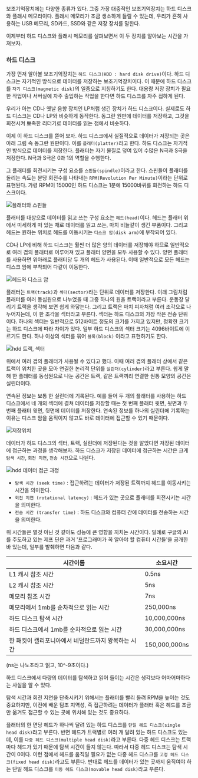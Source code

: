 보조기억장치에는 다양한 종류가 있다. 그중 가장 대중적인 보조기억장치는 하드 디스크와 플래시 메모리이다. 플래시 메모리가 조금 생소하게 들릴 수 있는데, 우리가 흔히 사용하는 USB 메모리, SD카드, SSD와 같은 저장 장치를 말한다.

이제부터 하드 디스크와 플래시 메모리를 살펴보면서 이 두 장치를 알아보는 시간을 가져보자.

### 하드 디스크
가장 먼저 알아볼 보조기억장치는 `하드 디스크(HDD : hard disk drive)`이다. 하드 디스크는 자기적인 방식으로 데이터를 저장하는 보조기억장치이다. 이 때문에 하드 디스크를 `자기 디스크(magnetic disk)`의 일종으로 지칭하기도 한다. 대용량 저장 장치가 필요한 작업이나 서버실에 자주 출입하는 작업을 한다면 하드 디스크를 자주 접하게 된다.

우리가 아는 CD나 옛날 음향 장치인 LP처럼 생긴 장치가 하드 디스크이다. 실제로도 하드 디스크는 CD나 LP와 비슷하게 동작한다. 동그란 원판에 데이터를 저장하고, 그것을 회전시켜 뾰족한 리더기로 데이터를 읽는 점에서 비슷하다.

이제 이 하드 디스크를 뜯어 보자. 하드 디스크에서 실질적으로 데이터가 저장되는 곳은 아래 그림 속 동그란 원판이다. 이를 `플래터(platter)`라고 한다. 하드 디스크는 자기적인 방식으로 데이터를 저장한다. 플래터는 자기 물질로 덮여 있어 수많은 N극과 S극을 저장한다. N극과 S극은 0과 1의 역할을 수행한다.

그 플래터를 회전시키는 구성 요소를 `스핀들(spindle)`이라고 한다. 스핀들이 플래터를 돌리는 속도는 분당 회전수를 나타내는 `RPM(Revolution Per Minute)`이라는 단위로 표현된다. 가령 RPM이 15000인 하드 디스크는 1분에 15000바퀴를 회전하는 하드 디스크이다.

![플래터와 스핀들](https://velog.velcdn.com/images/jobmania/post/b51e5e3e-cb6f-4894-be75-9f5a4a20f8d8/image.png)

플래터를 대상으로 데이터를 읽고 쓰는 구성 요소는 `헤드(head)`이다. 헤드는 플래터 위에서 미세하게 떠 있는 채로 데이터를 읽고 쓰는, 마치 비늘같이 생긴 부품이다. 그리고 헤드는 원하는 위치로 헤드를 이동시키는 `디스크 암(disk arm)`에 부착되어 있다.

CD나 LP에 비해 하드 디스크는 훨씬 더 많은 양의 데이터를 저장해야 하므로 일반적으로 여러 겹의 플래터로 이루어져 있고 플래터 양면을 모두 사용할 수 있다. 양면 플래터를 사용하면 위아래로 플래터당 두 개의 헤드가 사용된다. 이때 일반적으로 모든 헤드는 디스크 암에 부착되어 다같이 이동한다.

![헤드와 디스크 암](https://velog.velcdn.com/images/khs0415p/post/bad6b102-0184-4df0-a983-29124accb0d2/image.png)

플래터는 `트랙(track)`과 `섹터(sector)`라는 단위로 데이터를 저장한다. 이래 그림처럼 플래터를 여러 동심원으로 나누었을 때 그중 하나의 원을 트랙이라고 부른다. 운동장 달리기 트랙을 생각해 보면 쉽게 와닿는다. 그리고 트랙은 마치 피자처럼 여러 조각으로 나누어지는데, 이 한 조각을 섹터라고 부른다. 섹터는 하드 디스크의 가장 작은 전송 단위이다. 하나의 섹터는 일반적으로 512바이트 정도의 크기를 가지고 있지만, 정확한 크기는 하드 디스크에 따라 차이가 있다. 일부 하드 디스크의 섹터 크기는 4096바이트에 이르기도 한다. 하나 이상의 섹터를 묶어 `블록(block)` 이라고 표현하기도 한다.

![hdd 트랙, 섹터](https://t1.daumcdn.net/cfile/tistory/99DB3D4D5B3B06FA3A)

위에서 여러 겹의 플래터가 사용될 수 있다고 했다. 이때 여러 겹의 플래터 상에서 같은 트랙이 위치한 곳을 모아 연결한 논리적 단위를 `실린더(cylinder)`라고 부른다. 쉽게 말해 한 플래터를 동심원으로 나눈 공간은 트랙, 같은 트랙끼리 연결한 원통 모양의 공간은 실린더이다.

연속된 정보는 보통 한 실린더에 기록된다. 예를 들어 두 개의 플래터를 사용하는 하드 디스크에서 네 개의 섹터에 결쳐 데이터를 저장할 때는 첫 번째 플래터 윗면, 뒷면과 두 번째 플래터 윗면, 뒷면에 데이터를 저장한다. 연속된 정보를 하나의 실린더에 기록하는 이유는 디스크 암을 움직이지 않고도 바로 데이터에 접근할 수 있기 때문이다.

![저장위치](https://velog.velcdn.com/images%2Ftpclsrn7942%2Fpost%2Ffd3580d8-cdf5-44bb-a125-088b3552d17c%2FiOS%20이미지.jpg)

데이터가 하드 디스크의 섹터, 트랙, 실린더에 저장된다는 것을 알았다면 저장된 데이터에 접근하는 과정을 생각해보자. 하드 디스크가 저장된 데이터에 접근하는 시간은 크게 `탐색 시간`, `회전 지연`, `전송 시간`으로 나뉜다.

![hdd 데이터 접근 과정](https://velog.velcdn.com/images/haneuls/post/e7a549d3-32b9-40a0-8f32-2ec649622e67/image.png)

- `탐색 시간 (seek time)` : 접근하려는 데이터가 저장된 트랙까지 헤드를 이동시키는 시간을 의미한다.
- `회전 지연 (rotational latency)` : 헤드가 있는 곳으로 플래터를 회전시키는 시간을 의미한다.
- `전송 시간 (transfer time)` : 하드 디스크와 컴퓨터 간에 데이터를 전송하는 시간을 의미한다.

위 시간들은 별것 아닌 것 같아도 성능에 큰 영향을 끼치는 시간이다. 일례로 구글의 AI를 주도하고 있는 제프 딘은 과거 '프로그래머가 꼭 알아야 할 컴퓨터 시간들'을 공개한 바 있는데, 일부를 발췌하면 다음과 같다.

|시간이름|소요시간 | 
|---|---|
|L1 캐시 참조 시간|0.5ns|
|L2 캐시 참조 시간|5ns|
|메모리 참조 시간|7ns|
|메모리에서 1mb를 순차적으로 읽는 시간|250,000ns|
|하드 디스크 탐색 시간|10,000,000ns|
|하드 디스크에서 1mb를 순차적으로 읽는 시간|30,000,000ns|
|한 패킷이 캘리포니아에서 네덜란드까지 왕복하는 시간|150,000,000ns|
(ns는 나노초라고 읽고, 10^-9초이다.)

하드 디스크에서 다량의 데이터를 탐색하고 읽어 들이는 시간은 생각보다 어마어마하다는 사실을 알 수 있다.

탐색 시간과 회전 지연을 단축시키기 위해서는 플래터를 빨리 돌려 RPM을 높이는 것도 중요하지만, 이전에 배운 탐조 지역성, 즉 접근하려는 데이터가 플래터 혹은 헤드를 조금만 옮겨도 접근할 수 있는 곳에 위치해 있는 것도 중요하다.

플래터의 한 면당 헤드가 하나씩 달려 있는 하드 디스크를 `단일 헤드 디스크(single head disk)`라고 부른다. 반면 헤드가 트랙별로 여러 개 달려 있는 하드 디스크도 있는데, 이를 `다중 헤드 디스크(multiple head disk)`라고 부른다. 다중 헤드 디스크는 트랙마다 헤드가 있기 때문에 탐색 시간이 들지 않는다. 따라서 다중 헤드 디스크는 탐색 시간이 0이다.
이런 점에서 헤드를 움직일 필요가 없는 다중 헤드 디스크를 `고정 헤드 디스크(fixed head disk)`라고도 부른다. 반대로 헤드를 데이터가 있는 곳까지 움직여야 하는 단일 헤드 디스크를 `이동 헤드 디스크(movable head disk)`라고 부른다.